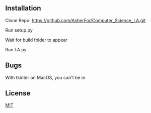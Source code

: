 ## Installation

Clone Repo: https://github.com/AsherFor/Computer_Science_I.A.git

Run setup.py

Wait for build folder to appear

Run I.A.py

## Bugs

With tkinter on MacOS, you can't be in 


## License
[MIT](https://choosealicense.com/licenses/mit/)
